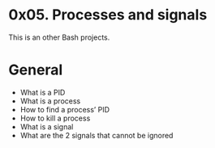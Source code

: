# 0x05. Processes and signals
This is an other Bash projects.

# General
* What is a PID
* What is a process
* How to find a process’ PID
* How to kill a process
* What is a signal
* What are the 2 signals that cannot be ignored
